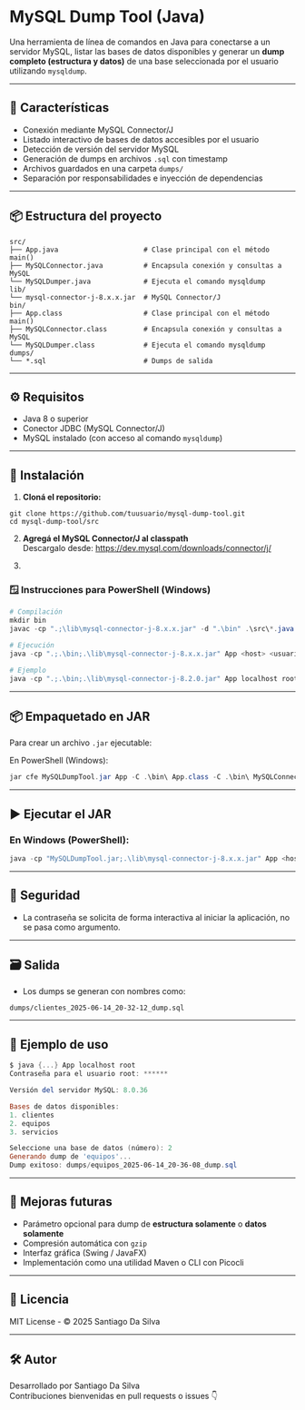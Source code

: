 # MySQL Dump Tool (Java)

Una herramienta de línea de comandos en Java para conectarse a un servidor MySQL, listar las bases de datos disponibles y generar un **dump completo (estructura y datos)** de una base seleccionada por el usuario utilizando `mysqldump`.

---

## 🧩 Características

- Conexión mediante MySQL Connector/J
- Listado interactivo de bases de datos accesibles por el usuario
- Detección de versión del servidor MySQL
- Generación de dumps en archivos `.sql` con timestamp
- Archivos guardados en una carpeta `dumps/`
- Separación por responsabilidades e inyección de dependencias

---

## 📦 Estructura del proyecto

```
src/
├── App.java                     # Clase principal con el método main()
├── MySQLConnector.java          # Encapsula conexión y consultas a MySQL
└── MySQLDumper.java             # Ejecuta el comando mysqldump
lib/
└── mysql-connector-j-8.x.x.jar  # MySQL Connector/J
bin/
├── App.class                    # Clase principal con el método main()
├── MySQLConnector.class         # Encapsula conexión y consultas a MySQL
└── MySQLDumper.class            # Ejecuta el comando mysqldump
dumps/
└── *.sql                        # Dumps de salida
```

---

## ⚙️ Requisitos

- Java 8 o superior
- Conector JDBC (MySQL Connector/J)
- MySQL instalado (con acceso al comando `mysqldump`)

---

## 🔧 Instalación

1. **Cloná el repositorio:**

```git
git clone https://github.com/tuusuario/mysql-dump-tool.git
cd mysql-dump-tool/src
```

2. **Agregá el MySQL Connector/J al classpath**  
   Descargalo desde: https://dev.mysql.com/downloads/connector/j/

3. 

### 🪟 Instrucciones para PowerShell (Windows)

```powershell
# Compilación
mkdir bin
javac -cp ".;\lib\mysql-connector-j-8.x.x.jar" -d ".\bin" .\src\*.java

# Ejecución
java -cp ".;.\bin;.\lib\mysql-connector-j-8.x.x.jar" App <host> <usuario>

# Ejemplo
java -cp ".;.\bin;.\lib\mysql-connector-j-8.2.0.jar" App localhost root
```

---

## 📦 Empaquetado en JAR

Para crear un archivo `.jar` ejecutable:

En PowerShell (Windows):

```powershell
jar cfe MySQLDumpTool.jar App -C .\bin\ App.class -C .\bin\ MySQLConnector.class -C .\bin\ MySQLDumper.class
```

---

## ▶️ Ejecutar el JAR

### En Windows (PowerShell):

```powershell
java -cp "MySQLDumpTool.jar;.\lib\mysql-connector-j-8.x.x.jar" App <host> <usuario>
```

---

## 🔐 Seguridad

- La contraseña se solicita de forma interactiva al iniciar la aplicación, no se pasa como argumento.

---

## 🗃️ Salida

- Los dumps se generan con nombres como:

```
dumps/clientes_2025-06-14_20-32-12_dump.sql
```

---

## 📘 Ejemplo de uso

```powershell
$ java {...} App localhost root
Contraseña para el usuario root: ******

Versión del servidor MySQL: 8.0.36

Bases de datos disponibles:
1. clientes
2. equipos
3. servicios

Seleccione una base de datos (número): 2
Generando dump de 'equipos'...
Dump exitoso: dumps/equipos_2025-06-14_20-36-08_dump.sql
```

---

## 🚀 Mejoras futuras

- Parámetro opcional para dump de **estructura solamente** o **datos solamente**
- Compresión automática con `gzip`
- Interfaz gráfica (Swing / JavaFX)
- Implementación como una utilidad Maven o CLI con Picocli

---

## 📝 Licencia

MIT License - © 2025 Santiago Da Silva

---

## 🛠 Autor

Desarrollado por Santiago Da Silva  
Contribuciones bienvenidas en pull requests o issues 👇
